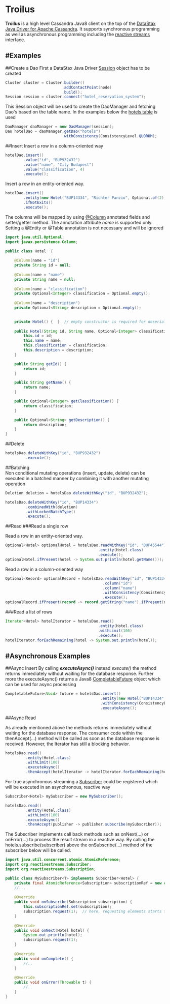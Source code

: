 
Troilus
======
**Troilus** is a high level Cassandra Java8 client on the top of the [DataStax Java Driver for Apache Cassandra](https://github.com/datastax/java-driver). 
It supports synchronous programming as well as asynchronous programming including the [reactive streams](http://www.reactive-streams.org) interface.


#Examples
-------

##Create a Dao
First a DataStax Java Driver [Session](https://github.com/datastax/java-driver) object has to be created
``` java
Cluster cluster = Cluster.builder()
                         .addContactPoint(node)
                         .build();
Session session = cluster.connect("hotel_reservation_system");
```

This Session object will be used to create the DaoManager and fetching Dao's based on the table name. In the examples below the [hotels table](src/test/resources/com/unitedinternet/troilus/example/hotels.ddl) is used
``` java
DaoManager daoManager = new DaoManager(session);
Dao hotelDao = daoManager.getDao("hotels")
                         .withConsistency(ConsistencyLevel.QUORUM);
```

##Insert
Insert a row in a column-oriented way
``` java
hotelDao.insert()
        .value("id", "BUP932432")
        .value("name", "City Budapest")
        .value("classification", 4)
        .execute();
```


Insert a row in an entity-oriented way.  
``` java
hotelDao.insert()
        .entity(new Hotel("BUP14334", "Richter Panzio", Optional.of(2), Optional.empty()))
        .ifNotExits()
        .execute();
```
The columns will be mapped by using [@Column](http://docs.oracle.com/javaee/7/api/javax/persistence/Column.html) annotated fields and setter/getter method. The annotation attribute *name* is supported only. Setting a  @Entity or @Table annotation is not necessary and will be ignored
``` java
import java.util.Optional;
import javax.persistence.Column;

public class Hotel  {
   
    @Column(name = "id")
    private String id = null;
    
    @Column(name = "name")
    private String name = null;
    
    @Column(name = "classification")
    private Optional<Integer> classification = Optional.empty();
    
    @Column(name = "description")
    private Optional<String> description = Optional.empty();

    
    private Hotel() {  }  // empty constructor is required for deserializing purposes
    
    public Hotel(String id, String name, Optional<Integer> classification, Optional<String> description) {
        this.id = id;
        this.name = name;
        this.classification = classification;
        this.description = description;
    }

    public String getId() {
        return id;
    }

    public String getName() {
        return name;
    }

    public Optional<Integer> getClassification() {
        return classification;
    }

    public Optional<String> getDescription() {
        return description;
    }  
}
```



##Delete

``` java
hotelsDao.deleteWithKey("id", "BUP932432")
         .execute();
```


##Batching        
Non conditional mutating operations (insert, update, delete) can be executed in a batched manner by combining it with another mutating operation
``` java
Deletion deletion = hotelsDao.deleteWithKey("id", "BUP932432");

hotelsDao.deleteWithKey("id", "BUP14334")
         .combinedWith(deletion)
         .withLockedBatchType()
         .execute();
```


##Read
###Read a single row

Read a row in an entity-oriented way.  
``` java        
Optional<Hotel> optionalHotel = hotelsDao.readWithKey("id", "BUP45544")
                                         .entity(Hotel.class)
                                         .execute();
optionalHotel.ifPresent(hotel -> System.out.println(hotel.getName()));
```        

Read a row in a column-oriented way
``` java        
Optional<Record> optionalRecord = hotelsDao.readWithKey("id", "BUP14334")
                                           .column("id")
                                           .column("name")
                                           .withConsistency(ConsistencyLevel.ONE)
                                           .execute();
optionalRecord.ifPresent(record -> record.getString("name").ifPresent(name -> System.out.println(name)));
```        

###Read a list of rows

``` java  
Iterator<Hotel> hotelIterator = hotelsDao.read()
                                         .entity(Hotel.class)
                                         .withLimit(100)
                                         .execute();
hotelIterator.forEachRemaining(hotel -> System.out.println(hotel));
```        
        


        
#Asynchronous Examples
-------

##Async Insert
By calling ***executeAsync()*** instead *execute()* the method returns immediately without waiting for the database response. Further more the executeAsync() returns a Java8 [CompletableFuture](https://docs.oracle.com/javase/8/docs/api/java/util/concurrent/CompletableFuture.html) object which can be used for async processing
``` java
CompletableFuture<Void> future = hotelsDao.insert()
                                          .entity(new Hotel("BUP14334", "Richter Panzio", Optional.of(2), Optional.empty()))
                                          .withConsistency(ConsistencyLevel.ANY)
                                          .executeAsync();
```


##Async Read

As already mentioned above the methods returns immediately without waiting for the database response. The consumer code within the thenAccept(...) method will be called as soon as the database response is received. However, the Iterator has still a blocking behavior.
``` java
hotelsDao.read()
         .entity(Hotel.class)
         .withLimit(100)
         .executeAsync()
         .thenAccept(hotelIterator -> hotelIterator.forEachRemaining(hotel -> System.out.println(hotel)));
```

For true asynchronous streaming a [Subscriber](http://www.reactive-streams.org) could be registered which will be executed in an asynchronous, reactive way
``` java
Subscriber<Hotel> mySubscriber = new MySubscriber();  

hotelsDao.read()
         .entity(Hotel.class)
         .withLimit(100)
         .executeAsync()
         .thenAccept(publisher -> publisher.subscribe(mySubscriber));
```

The Subscriber implements call back methods such as onNext(...) or onError(...) to process the result stream in a reactive way. By calling the hotels.subscribe(subscriber) above the onSubscribe(...) method of the subscriber below will be called.
``` java
import java.util.concurrent.atomic.AtomicReference;
import org.reactivestreams.Subscriber;
import org.reactivestreams.Subscription;

public class MySubscriber<T> implements Subscriber<Hotel> {
    private final AtomicReference<Subscription> subscriptionRef = new AtomicReference<>();
    //...
    
    @Override
    public void onSubscribe(Subscription subscription) {
        this.subscriptionRef.set(subscription);
        subscription.request(1);  // here, requesting elements starts the streaming implicitly
    }
    
    @Override
    public void onNext(Hotel hotel) {
        System.out.println(hotel);
        subscription.request(1);
    }
    
    @Override
    public void onComplete() {
        //..
    }
    
    @Override
    public void onError(Throwable t) {
        //..
    }
}
```
